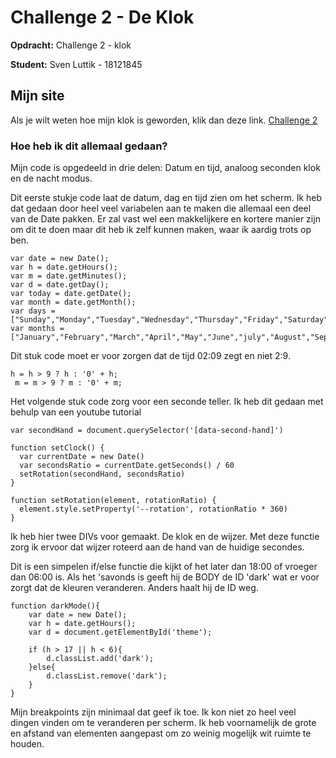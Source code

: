 # Challenge 2 - De Klok

**Opdracht:**
Challenge 2 - klok

**Student:**
Sven Luttik - 18121845

## Mijn site
Als je wilt weten hoe mijn klok is geworden, klik dan deze link.
[Challenge 2](https://svenluttik.github.io/Challenge-2/)


### Hoe heb ik dit allemaal gedaan?
Mijn code is opgedeeld in drie delen: Datum en tijd, analoog seconden klok en de nacht modus. 

Dit eerste stukje code laat de datum, dag en tijd zien om het scherm. Ik heb dat gedaan door heel veel variabelen aan te maken die allemaal een deel van de Date pakken. Er zal vast wel een makkelijkere en kortere manier zijn om dit te doen maar dit heb ik zelf kunnen maken, waar ik aardig trots op ben.
```
var date = new Date();
var h = date.getHours();
var m = date.getMinutes();
var d = date.getDay();
var today = date.getDate();
var month = date.getMonth();
var days = ["Sunday","Monday","Tuesday","Wednesday","Thursday","Friday","Saturday"];
var months = ["January","February","March","April","May","June","july","August","September","October","November","December"];
```

Dit stuk code moet er voor zorgen dat de tijd 02:09 zegt en niet 2:9.
```
h = h > 9 ? h : '0' + h;
 m = m > 9 ? m : '0' + m;
```



Het volgende stuk code zorg voor een seconde teller. Ik heb dit gedaan met behulp van een youtube tutorial
```
var secondHand = document.querySelector('[data-second-hand]')

function setClock() {
  var currentDate = new Date()
  var secondsRatio = currentDate.getSeconds() / 60
  setRotation(secondHand, secondsRatio)
}

function setRotation(element, rotationRatio) {
  element.style.setProperty('--rotation', rotationRatio * 360)
}
```
Ik heb hier twee DIVs voor gemaakt. De klok en de wijzer. Met deze functie zorg ik ervoor dat wijzer roteerd aan de hand van de huidige secondes.



Dit is een simpelen if/else functie die kijkt of het later dan 18:00 of vroeger dan 06:00 is. Als het 'savonds is geeft hij de BODY de ID 'dark' wat er voor zorgt dat de kleuren veranderen. Anders haalt hij de ID weg.
```
function darkMode(){
    var date = new Date();
    var h = date.getHours();
    var d = document.getElementById('theme');
    
    if (h > 17 || h < 6){
        d.classList.add('dark');
    }else{
        d.classList.remove('dark');
    }
}
```



Mijn breakpoints zijn minimaal dat geef ik toe. Ik kon niet zo heel veel dingen vinden om te veranderen per scherm. Ik heb voornamelijk de grote en afstand van elementen aangepast om zo weinig mogelijk wit ruimte te houden.